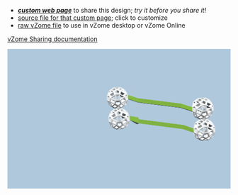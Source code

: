 
 - [***custom web page***][post] to share this design; *try it before you share it!*
 - [source file for that custom page][source]; click to customize
 - [raw vZome file][raw] to use in vZome desktop or vZome Online

[vZome Sharing documentation](https://vzome.github.io/vzome/sharing.html#how-it-works)

![Image](<oriented-lie-flat-apple-WIP.png>)


[post]: <https://vorth.github.io/vzome-sharing/2022/03/14/oriented-lie-flat-apple-WIP-21-10-08.html>
[source]: <https://github.com/vorth/vzome-sharing/edit/main/_posts/2022-03-14-oriented-lie-flat-apple-WIP-21-10-08.md>
[raw]: <https://raw.githubusercontent.com/vorth/vzome-sharing/main/2022/03/14/21-10-08-oriented-lie-flat-apple-WIP/oriented-lie-flat-apple-WIP.vZome>